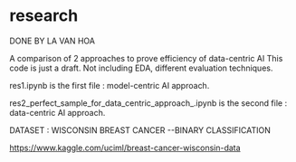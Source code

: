 # research
DONE BY LA VAN HOA 

A comparison of 2 approaches to prove efficiency of data-centric AI
This code is just a draft. Not including EDA, different evaluation techniques.

res1.ipynb is the first file : model-centric AI approach.

res2_perfect_sample_for_data_centric_approach_.ipynb is the second file : data-centric AI approach. 

DATASET : WISCONSIN BREAST CANCER --BINARY CLASSIFICATION

https://www.kaggle.com/uciml/breast-cancer-wisconsin-data
